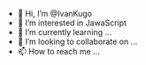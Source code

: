 - 👋 Hi, I’m @IvanKugo
- 👀 I’m interested in JawaScript
- 🌱 I’m currently learning ...
- 💞️ I’m looking to collaborate on ...
- 📫 How to reach me ...

<!---
IvanKugo/IvanKugo is a ✨ special ✨ repository because its `README.md` (this file) appears on your GitHub profile.
You can click the Preview link to take a look at your changes.
--->
